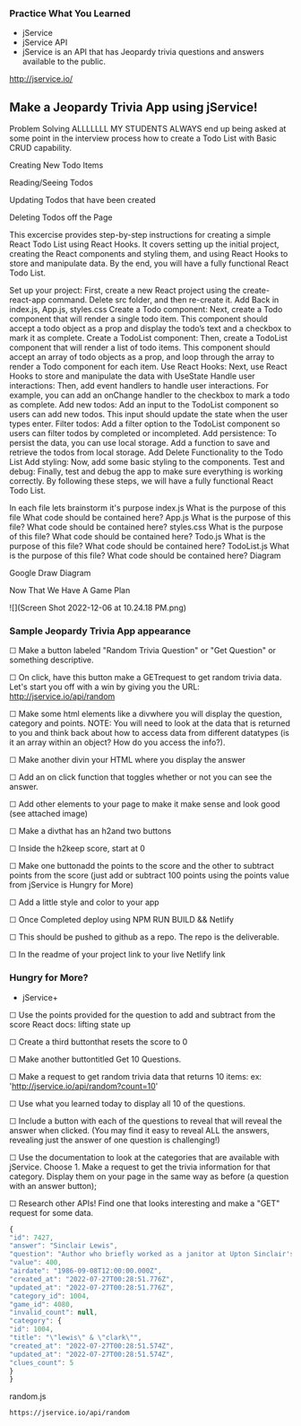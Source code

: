 ### Practice What You Learned

* jService
* jService API
* jService is an API that has Jeopardy trivia questions and answers available to the public.

http://jservice.io/

## Make a Jeopardy Trivia App using jService!

Problem Solving
ALLLLLLL MY STUDENTS ALWAYS end up being asked at some point in the interview process how to create a Todo List with Basic CRUD capability.

Creating New Todo Items

Reading/Seeing Todos

Updating Todos that have been created

Deleting Todos off the Page

This excercise provides step-by-step instructions for creating a simple React Todo List using React Hooks. It covers setting up the initial project, creating the React components and styling them, and using React Hooks to store and manipulate data. By the end, you will have a fully functional React Todo List.

Set up your project: First, create a new React project using the create-react-app command. Delete src folder, and then re-create it. Add Back in index.js, App.js, styles.css
Create a Todo component: Next, create a Todo component that will render a single todo item. This component should accept a todo object as a prop and display the todo’s text and a checkbox to mark it as complete.
Create a TodoList component: Then, create a TodoList component that will render a list of todo items. This component should accept an array of todo objects as a prop, and loop through the array to render a Todo component for each item.
Use React Hooks: Next, use React Hooks to store and manipulate the data with UseState
Handle user interactions: Then, add event handlers to handle user interactions. For example, you can add an onChange handler to the checkbox to mark a todo as complete.
Add new todos: Add an input to the TodoList component so users can add new todos. This input should update the state when the user types enter.
Filter todos: Add a filter option to the TodoList component so users can filter todos by completed or incompleted.
Add persistence: To persist the data, you can use local storage. Add a function to save and retrieve the todos from local storage.
Add Delete Functionality to the Todo List
Add styling: Now, add some basic styling to the components.
Test and debug: Finally, test and debug the app to make sure everything is working correctly.
By following these steps, we will have a fully functional React Todo List.

In each file lets brainstorm it's purpose
index.js
What is the purpose of this file
What code should be contained here?
App.js
What is the purpose of this file?
What code should be contained here?
styles.css
What is the purpose of this file?
What code should be contained here?
Todo.js
What is the purpose of this file?
What code should be contained here?
TodoList.js
What is the purpose of this file?
What code should be contained here?
Diagram

Google Draw Diagram

Now That We Have A Game Plan

![](Screen Shot 2022-12-06 at 10.24.18 PM.png)


### Sample Jeopardy Trivia App appearance

&#9744; Make a button labeled "Random Trivia Question" or "Get Question" or something descriptive.

&#9744; On click, have this button make a GETrequest to get random trivia data. Let's start you off with a win by giving you the URL: http://jservice.io/api/random

&#9744; Make some html elements like a divwhere you will display the question, category and points. NOTE: You will need to look at the data that is returned to you and think back about how to access data from different datatypes (is it an array within an object? How do you access the info?).

&#9744; Make another divin your HTML where you display the answer

&#9744; Add an on click function that toggles whether or not you can see the answer.

&#9744; Add other elements to your page to make it make sense and look good (see attached image)

&#9744; Make a divthat has an h2and two buttons

&#9744; Inside the h2keep score, start at 0

&#9744; Make one buttonadd the points to the score and the other to subtract points from the score (just add or subtract 100 points using the points value from jService is Hungry for More)

&#9744; Add a little style and color to your app


&#9744; Once Completed deploy using NPM RUN BUILD && Netlify

&#9744; This should be pushed to github as a repo. The repo is the deliverable.
 
&#9744; In the readme of your project link to your live Netlify link

### Hungry for More?

* jService+

&#9744; Use the points provided for the question to add and subtract from the score React docs: lifting state up

&#9744; Create a third buttonthat resets the score to 0

&#9744; Make another buttontitled Get 10 Questions.

&#9744; Make a request to get random trivia data that returns 10 items: ex: 'http://jservice.io/api/random?count=10'

&#9744; Use what you learned today to display all 10 of the questions.

&#9744; Include a button with each of the questions to reveal that will reveal the answer when clicked. (You may find it easy to reveal ALL the answers, revealing just the answer of one question is challenging!)

&#9744; Use the documentation to look at the categories that are available with jService. Choose 1. Make a request to get the trivia information for that category. Display them on your page in the same way as before (a question with an answer button);

&#9744; Research other APIs! Find one that looks interesting and make a "GET" request for some data.



```jsx
{
"id": 7427,
"answer": "Sinclair Lewis",
"question": "Author who briefly worked as a janitor at Upton Sinclair's commune",
"value": 400,
"airdate": "1986-09-08T12:00:00.000Z",
"created_at": "2022-07-27T00:28:51.776Z",
"updated_at": "2022-07-27T00:28:51.776Z",
"category_id": 1004,
"game_id": 4080,
"invalid_count": null,
"category": {
"id": 1004,
"title": "\"lewis\" & \"clark\"",
"created_at": "2022-07-27T00:28:51.574Z",
"updated_at": "2022-07-27T00:28:51.574Z",
"clues_count": 5
}
}
```

random.js

```
https://jservice.io/api/random
```